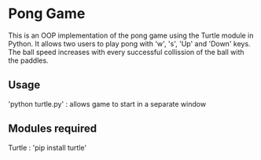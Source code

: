 # Pong Game

This is an OOP implementation of the pong game using the Turtle module in Python. It allows two users to play pong with 'w', 's', 'Up' and 'Down' keys. The ball speed increases with every successful collission of the ball with the paddles.

## Usage
'python turtle.py' : allows game to start in a separate window

## Modules required
Turtle : 'pip install turtle'
